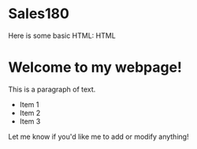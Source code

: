 # Sales180

Here is some basic HTML:
HTML
<!DOCTYPE html>
<html>
<head>
	<title>My Webpage</title>
</head>
<body>
	<h1>Welcome to my webpage!</h1>
	<p>This is a paragraph of text.</p>
	<ul>
		<li>Item 1</li>
		<li>Item 2</li>
		<li>Item 3</li>
	</ul>
</body>
</html>
Let me know if you'd like me to add or modify anything!
